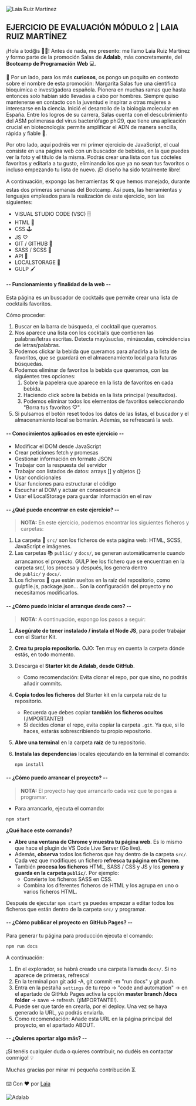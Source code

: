 ![Laia Ruiz Martínez](src/images/Laia.png)

## EJERCICIO DE EVALUACIÓN MÓDULO 2 | LAIA RUIZ MARTÍNEZ

¡Hola a tod@s 👋🏻!
Antes de nada, me presento: me llamo Laia Ruiz Martínez y formo parte de la promoción Salas de **Adalab**, más concretamente, del **Bootcamp de Programación Web** 💻.

🚀 Por un lado, para los más **curiosos**, os pongo un poquito en contexto sobre el nombre de esta promoción:
Margarita Salas fue una científica bioquímica e investigadora española. Pionera en muchas ramas que hasta entonces solo habían sido llevadas a cabo por hombres. Siempre quiso mantenerse en contacto con la juventud e inspirar a otras mujeres a interesarse en la ciencia. Inició el desarrollo de la biología molecular en España. Entre los logros de su carrera, Salas cuenta con el descubrimiento del ASM polimerasa del virus bacteriófago phi29, que tiene una aplicación crucial en biotecnología: permite amplificar el ADN de manera sencilla, rápida y fiable 🚀.

Por otro lado, aquí podréis ver mi primer ejercicio de JavaScript, el cual consiste en una página web con un buscador de bebidas, en la que puedes ver la foto y el título de la misma. Podrás crear una lista con tus cócteles favoritos y editarla a tu gusto, eliminando los que ya no sean tus favoritos o incluso empezando tu lista de nuevo.
¡El diseño ha sido totalmente libre!

A continuación, expongo las herramientas 🛠️ que hemos manejado, durante estas dos primeras semanas del Bootcamp. Así pues, las herramientas y lenguajes empleados para la realización de este ejercicio, son las siguientes:

- VISUAL STUDIO CODE (VSC) 🗄️
- HTML 📌
- CSS 🕹️
- JS ♡
- GIT / GITHUB 📂
- SASS / SCSS 🔗
- API 🔎
- LOCALSTORAGE 💾
- GULP 🖌️

#### -- Funcionamiento y finalidad de la web --

Esta página es un buscador de cocktails que permite crear una lista de cocktails favoritos.

Cómo proceder:

1. Buscar en la barra de búsqueda, el cocktail que queramos.
1. Nos aparece una lista con los cocktails que contienen las palabras/letras escritas. Detecta mayúsuclas, minúsculas, coincidencias de letras/palabras.
1. Podemos clickar la bebida que queramos para añadirla a la lista de favoritos, que se guardará en el almacenamiento local para futuras búsquedas.
1. Podemos eliminar de favoritos la bebida que queramos, con las siguientes tres opciones:
   1. Sobre la papelera que aparece en la lista de favoritos en cada bebida.
   1. Haciendo click sobre la bebida en la lista principal (resultados).
   1. Podemos eliminar todos los elementos de favoritos seleccionando "Borra tus favoritos ♡".
1. Si pulsamos el botón reset todos los datos de las listas, el buscador y el almacenamiento local se borrarán. Además, se refrescará la web.

#### -- Conocimientos aplicados en este ejercicio --

- Modificar el DOM desde JavaScript
- Crear peticiones fetch y promesas
- Gestionar información en formato JSON
- Trabajar con la respuesta del servidor
- Trabajar con listados de datos: arrays [] y objetos {}
- Usar condicionales
- Usar funciones para estructurar el código
- Escuchar al DOM y actuar en consecuencia
- Usar el LocalStorage para guardar información en el nav

#### -- ¿Qué puedo encontrar en este ejercicio? --

> **NOTA:** En este ejercicio, podemos encontrar los siguientes ficheros y carpetas:

1. La carpeta 📂 `src/` son los ficheros de esta página web: HTML, SCSS, JavaScript e imágenes.
1. Las carpetas 📚 `public/` y `docs/`, se generan automáticamente cuando arrancamos el proyecto. GULP lee los fichero que se encuentran en la carpeta src/, los procesa y después, los genera dentro de `public/` y `docs/`.
1. Los ficheros 📝 que están sueltos en la raíz del repositorio, como gulpfile.js, package.json... Son la configuración del proyecto y no necesitamos modificarlos.

#### -- ¿Cómo puedo iniciar el arranque desde cero? --

> **NOTA:** A continuación, expongo los pasos a seguir:

1. **Asegúrate de tener instalado / instala el Node JS**, para poder trabajar con el Starter Kit.
1. **Crea tu propio repositorio.** OJO: Ten muy en cuenta la carpeta dónde estás, en todo momento.
1. Descarga el **Starter kit de Adalab, desde GitHub**.
   - Como recomendación: Evita clonar el repo, por que sino, no podrás añadir commits.
1. **Copia todos los ficheros** del Starter kit en la carpeta raíz de tu repositorio.
   - Recuerda que debes copiar **también los ficheros ocultos** (¡IMPORTANTE!)
   - Si decides clonar el repo, evita copiar la carpeta `.git`. Ya que, si lo haces, estarás sobrescribiendo tu propio repositorio.
1. **Abre una terminal** en la carpeta **raíz** de tu repositorio.
1. **Instala las dependencias** locales ejecutando en la terminal el comando:

   ```bash
   npm install
   ```

#### -- ¿Cómo puedo arrancar el proyecto? --

> **NOTA:** El proyecto hay que arrancarlo cada vez que te pongas a programar.

- Para arrancarlo, ejecuta el comando:

```bash
npm start
```

**¿Qué hace este comando?**

- **Abre una ventana de Chrome y muestra tu página web**. Es lo mismo que hace el plugin de VS Code Live Server (Go live).
- Además, **observa** todos los ficheros que hay dentro de la carpeta `src/`. Cada vez que modifiques un fichero **refresca tu página en Chrome**.
- También **procesa los ficheros** HTML, SASS / CSS y JS y los **genera y guarda en la carpeta `public/`**. Por ejemplo:
  - Convierte los ficheros SASS en CSS.
  - Combina los diferentes ficheros de HTML y los agrupa en uno o varios ficheros HTML.

Después de ejecutar `npm start` ya puedes empezar a editar todos los ficheros que están dentro de la carpeta `src/` y programar.

#### -- ¿Cómo publicar el proyecto en GitHub Pages? --

Para generar tu página para producción ejecuta el comando:

```bash
npm run docs
```

A continuación:

1. En el explorador, se habrá creado una carpeta llamada `docs/`. Si no aparece de primeras, refresca!
1. En la terminal pon git add -A, git commit -m "run docs" y git push.
1. Entra en la pestaña `settings` de tu repo -> "code and automation" -> en el apartado de GitHub Pages activa la opción **master branch /docs folder** -> save -> refresh. (¡IMPORTANTE!).
1. Puede ser que tarde en crearla, por el deploy. Una vez se haya generado la URL, ya podrás enviarla.
1. Como recomendación: Añade esta URL en la página principal del proyecto, en el apartado ABOUT.

#### -- ¿Quieres aportar algo más? --

¡Si tenéis cualquier duda o quieres contribuir, no dudéis en contactar conmigo! 💡

Muchas gracias por mirar mi pequeña contribución ⏳.

⌨️ Con ❤️ por [Laia](https://github.com/LaiaRuizM)

![Adalab](https://beta.adalab.es/resources/images/adalab-logo-155x61-bg-white.png)
